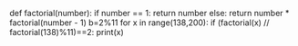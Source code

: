 def factorial(number):
    if number == 1:
        return number
    else:
        return number * factorial(number - 1)
b=2%11
for x in range(138,200):
    if (factorial(x) // factorial(138)%11)==2:
        print(x)
